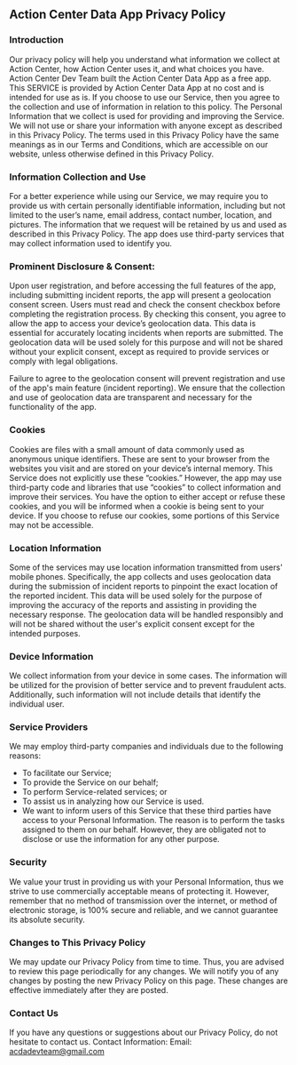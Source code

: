 Action Center Data App Privacy Policy
--------------------------
### Introduction ###
Our privacy policy will help you understand what information we collect at Action Center, how Action Center uses it, and what choices you have.
Action Center Dev Team built the Action Center Data App as a free app. This SERVICE is provided by Action Center Data App at no cost and is intended for use as is.
If you choose to use our Service, then you agree to the collection and use of information in relation to this policy. The Personal Information that we collect is used for providing and improving the Service. We will not use or share your information with anyone except as described in this Privacy Policy.
The terms used in this Privacy Policy have the same meanings as in our Terms and Conditions, which are accessible on our website, unless otherwise defined in this Privacy Policy.

### Information Collection and Use ###
For a better experience while using our Service, we may require you to provide us with certain personally identifiable information, including but not limited to the user’s name, email address, contact number, location, and pictures. The information that we request will be retained by us and used as described in this Privacy Policy.
The app does use third-party services that may collect information used to identify you.

### Prominent Disclosure & Consent: ###
Upon user registration, and before accessing the full features of the app, including submitting incident reports, the app will present a geolocation consent screen. Users must read and check the consent checkbox before completing the registration process. By checking this consent, you agree to allow the app to access your device’s geolocation data. This data is essential for accurately locating incidents when reports are submitted. The geolocation data will be used solely for this purpose and will not be shared without your explicit consent, except as required to provide services or comply with legal obligations.

Failure to agree to the geolocation consent will prevent registration and use of the app's main feature (incident reporting). We ensure that the collection and use of geolocation data are transparent and necessary for the functionality of the app.

### Cookies ###
Cookies are files with a small amount of data commonly used as anonymous unique identifiers. These are sent to your browser from the websites you visit and are stored on your device’s internal memory.
This Service does not explicitly use these “cookies.” However, the app may use third-party code and libraries that use “cookies” to collect information and improve their services. You have the option to either accept or refuse these cookies, and you will be informed when a cookie is being sent to your device. If you choose to refuse our cookies, some portions of this Service may not be accessible.

### Location Information ###
Some of the services may use location information transmitted from users' mobile phones. Specifically, the app collects and uses geolocation data during the submission of incident reports to pinpoint the exact location of the reported incident. This data will be used solely for the purpose of improving the accuracy of the reports and assisting in providing the necessary response. The geolocation data will be handled responsibly and will not be shared without the user's explicit consent except for the intended purposes.

### Device Information ###
We collect information from your device in some cases. The information will be utilized for the provision of better service and to prevent fraudulent acts. Additionally, such information will not include details that identify the individual user.

### Service Providers ###
We may employ third-party companies and individuals due to the following reasons:

* To facilitate our Service;
* To provide the Service on our behalf;
* To perform Service-related services; or
* To assist us in analyzing how our Service is used.
* We want to inform users of this Service that these third parties have access to your Personal Information. The reason is to perform the tasks assigned to them on our behalf. However, they are obligated not to disclose or use the information for any other purpose.

### Security ###
We value your trust in providing us with your Personal Information, thus we strive to use commercially acceptable means of protecting it. However, remember that no method of transmission over the internet, or method of electronic storage, is 100% secure and reliable, and we cannot guarantee its absolute security.

### Changes to This Privacy Policy ###
We may update our Privacy Policy from time to time. Thus, you are advised to review this page periodically for any changes. We will notify you of any changes by posting the new Privacy Policy on this page. These changes are effective immediately after they are posted.

### Contact Us ###
If you have any questions or suggestions about our Privacy Policy, do not hesitate to contact us.
Contact Information:
Email: acdadevteam@gmail.com


